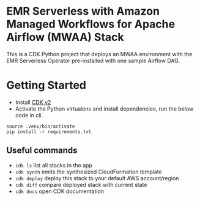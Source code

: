 # EMR Serverless with Amazon Managed Workflows for Apache Airflow (MWAA) Stack

This is a CDK Python project that deploys an MWAA environment with the EMR Serverless Operator pre-installed with one sample Airflow DAG.

# Getting Started

- Install [CDK v2](https://docs.aws.amazon.com/cdk/v2/guide/getting_started.html)
- Activate the Python virtualenv and install dependencies, run the below code in cli.

```
source .venv/bin/activate
pip install -r requirements.txt
```

## Useful commands

 * `cdk ls`          list all stacks in the app
 * `cdk synth`       emits the synthesized CloudFormation template
 * `cdk deploy`      deploy this stack to your default AWS account/region
 * `cdk diff`        compare deployed stack with current state
 * `cdk docs`        open CDK documentation